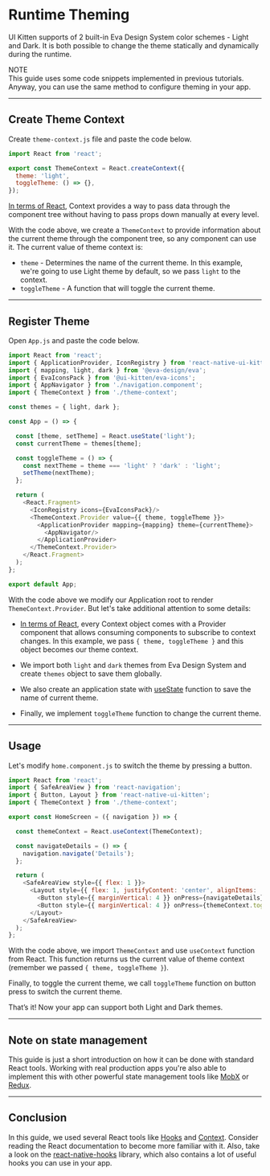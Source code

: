 # Runtime Theming

UI Kitten supports of 2 built-in Eva Design System color schemes - Light and Dark. It is both possible to change the theme statically and dynamically during the runtime.

<div class="note note-info">
  <div class="note-title">NOTE</div>
  <div class="note-body">
  This guide uses some code snippets implemented in previous tutorials.
  Anyway, you can use the same method to configure theming in your app.
  </div>
</div>

<hr>

## Create Theme Context

Create `theme-context.js` file and paste the code below.

```js
import React from 'react';

export const ThemeContext = React.createContext({
  theme: 'light',
  toggleTheme: () => {},
});
```

<a href="https://reactjs.org/docs/context.html" target="_blank">In terms of React</a>, Context provides a way to pass data through the component tree without having to pass props down manually at every level.
 
With the code above, we create a `ThemeContext` to provide information about the current theme through the component tree, so any component can use it. The current value of theme context is:
- `theme` - Determines the name of the current theme. In this example, we're going to use Light theme by default, so we pass `light` to the context.
- `toggleTheme` - A function that will toggle the current theme.

<hr>

## Register Theme

Open `App.js` and paste the code below.

```js
import React from 'react';
import { ApplicationProvider, IconRegistry } from 'react-native-ui-kitten';
import { mapping, light, dark } from '@eva-design/eva';
import { EvaIconsPack } from '@ui-kitten/eva-icons';
import { AppNavigator } from './navigation.component';
import { ThemeContext } from './theme-context';

const themes = { light, dark };

const App = () => {

  const [theme, setTheme] = React.useState('light');
  const currentTheme = themes[theme];

  const toggleTheme = () => {
    const nextTheme = theme === 'light' ? 'dark' : 'light';
    setTheme(nextTheme);
  };

  return (
    <React.Fragment>
      <IconRegistry icons={EvaIconsPack}/>
      <ThemeContext.Provider value={{ theme, toggleTheme }}>
        <ApplicationProvider mapping={mapping} theme={currentTheme}>
          <AppNavigator/>
        </ApplicationProvider>
      </ThemeContext.Provider>
    </React.Fragment>
  );
};

export default App;
```

With the code above we modify our Application root to render `ThemeContext.Provider`. But let's take additional attention to some details:

- <a href="https://reactjs.org/docs/context.html#contextprovider" target="_blank">In terms of React</a>, every Context object comes with a Provider component that allows consuming components to subscribe to context changes. In this example, we pass `{ theme, toggleTheme }` and this object becomes our theme context.

- We import both `light` and `dark` themes from Eva Design System and create `themes` object to save them globally.

- We also create an application state with <a href="https://reactjs.org/docs/hooks-state.html" target="_blank">useState</a> function to save the name of current theme.

- Finally, we implement `toggleTheme` function to change the current theme.

<hr>

## Usage

Let's modify `home.component.js` to switch the theme by pressing a button.

```js
import React from 'react';
import { SafeAreaView } from 'react-navigation';
import { Button, Layout } from 'react-native-ui-kitten';
import { ThemeContext } from './theme-context';

export const HomeScreen = ({ navigation }) => {

  const themeContext = React.useContext(ThemeContext);

  const navigateDetails = () => {
    navigation.navigate('Details');
  };

  return (
    <SafeAreaView style={{ flex: 1 }}>
      <Layout style={{ flex: 1, justifyContent: 'center', alignItems: 'center' }}>
        <Button style={{ marginVertical: 4 }} onPress={navigateDetails}>OPEN DETAILS</Button>
        <Button style={{ marginVertical: 4 }} onPress={themeContext.toggleTheme}>TOGGLE THEME</Button>
      </Layout>
    </SafeAreaView>
  );
};


```

With the code above, we import `ThemeContext` and use `useContext` function from React.
This function returns us the current value of theme context (remember we passed `{ theme, toggleTheme }`).

Finally, to toggle the current theme, we call `toggleTheme` function on button press to switch the current theme.

That’s it! Now your app can support both Light and Dark themes.

<hr>

## Note on state management

This guide is just a short introduction on how it can be done with standard React tools. Working with real production apps you're also able to implement this with other powerful state management tools like [MobX](https://mobx.js.org/getting-started.html) or [Redux](https://redux.js.org/).

<hr>

## Conclusion

In this guide, we used several React tools like <a href="https://reactjs.org/docs/hooks-intro.html" target="_blank">Hooks</a> and <a href="https://reactjs.org/docs/context.html" target="_blank">Context</a>. Consider reading the React documentation to become more familiar with it. Also, take a look on the <a href="https://github.com/react-native-community/react-native-hooks" target="_blank">react-native-hooks</a> library, which also contains a lot of useful hooks you can use in your app.
